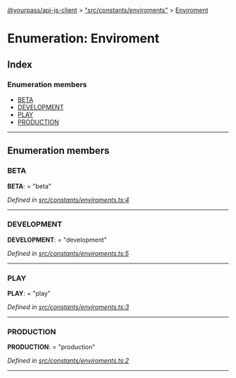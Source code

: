 [@yourpass/api-js-client](../README.md) > ["src/constants/enviroments"](../modules/_src_constants_enviroments_.md) > [Enviroment](../enums/_src_constants_enviroments_.enviroment.md)

# Enumeration: Enviroment

## Index

### Enumeration members

* [BETA](_src_constants_enviroments_.enviroment.md#beta)
* [DEVELOPMENT](_src_constants_enviroments_.enviroment.md#development)
* [PLAY](_src_constants_enviroments_.enviroment.md#play)
* [PRODUCTION](_src_constants_enviroments_.enviroment.md#production)

---

## Enumeration members

<a id="beta"></a>

###  BETA

**BETA**:  = "beta"

*Defined in [src/constants/enviroments.ts:4](https://github.com/yourpass/yourpass-api-js-client/blob/c41a8ac/src/constants/enviroments.ts#L4)*

___
<a id="development"></a>

###  DEVELOPMENT

**DEVELOPMENT**:  = "development"

*Defined in [src/constants/enviroments.ts:5](https://github.com/yourpass/yourpass-api-js-client/blob/c41a8ac/src/constants/enviroments.ts#L5)*

___
<a id="play"></a>

###  PLAY

**PLAY**:  = "play"

*Defined in [src/constants/enviroments.ts:3](https://github.com/yourpass/yourpass-api-js-client/blob/c41a8ac/src/constants/enviroments.ts#L3)*

___
<a id="production"></a>

###  PRODUCTION

**PRODUCTION**:  = "production"

*Defined in [src/constants/enviroments.ts:2](https://github.com/yourpass/yourpass-api-js-client/blob/c41a8ac/src/constants/enviroments.ts#L2)*

___

